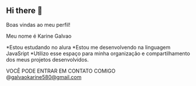 ## Hi there 👋

Boas vindas ao meu perfil!

Meu nome é Karine Galvao


*Estou estudando no alura 
*Estou me desenvolvendo na linguagem JavaSript
*Utilizo esse espaço para minha organização e compartilhamento dos meus projetos desenvolvidos.


VOCÊ PODE ENTRAR EM CONTATO COMIGO
@galvaokarine580@gmail.com
